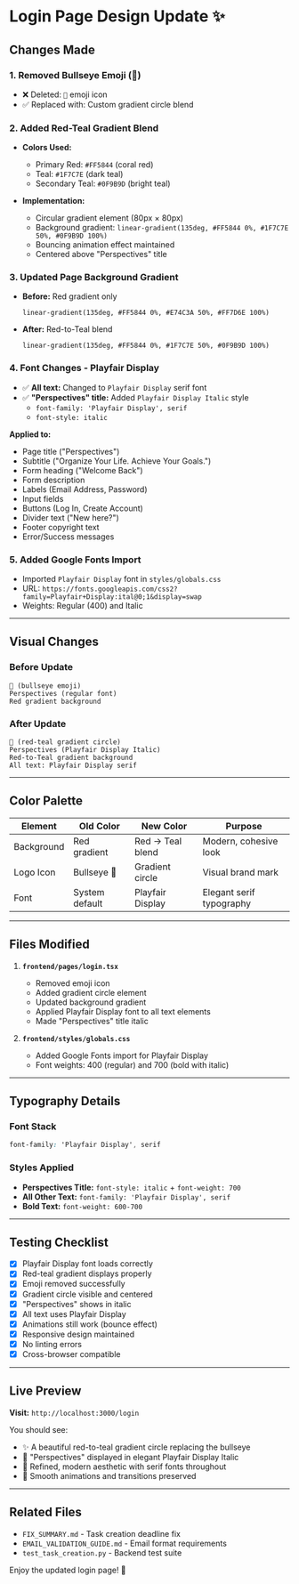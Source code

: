 # Login Page Design Update ✨

## Changes Made

### 1. **Removed Bullseye Emoji (🎯)**
- ❌ Deleted: `🎯` emoji icon
- ✅ Replaced with: Custom gradient circle blend

### 2. **Added Red-Teal Gradient Blend**
- **Colors Used:**
  - Primary Red: `#FF5844` (coral red)
  - Teal: `#1F7C7E` (dark teal)
  - Secondary Teal: `#0F9B9D` (bright teal)
  
- **Implementation:**
  - Circular gradient element (80px × 80px)
  - Background gradient: `linear-gradient(135deg, #FF5844 0%, #1F7C7E 50%, #0F9B9D 100%)`
  - Bouncing animation effect maintained
  - Centered above "Perspectives" title

### 3. **Updated Page Background Gradient**
- **Before:** Red gradient only
  ```
  linear-gradient(135deg, #FF5844 0%, #E74C3A 50%, #FF7D6E 100%)
  ```

- **After:** Red-to-Teal blend
  ```
  linear-gradient(135deg, #FF5844 0%, #1F7C7E 50%, #0F9B9D 100%)
  ```

### 4. **Font Changes - Playfair Display**
- ✅ **All text:** Changed to `Playfair Display` serif font
- ✅ **"Perspectives" title:** Added `Playfair Display Italic` style
  - `font-family: 'Playfair Display', serif`
  - `font-style: italic`
  
**Applied to:**
- Page title ("Perspectives")
- Subtitle ("Organize Your Life. Achieve Your Goals.")
- Form heading ("Welcome Back")
- Form description
- Labels (Email Address, Password)
- Input fields
- Buttons (Log In, Create Account)
- Divider text ("New here?")
- Footer copyright text
- Error/Success messages

### 5. **Added Google Fonts Import**
- Imported `Playfair Display` font in `styles/globals.css`
- URL: `https://fonts.googleapis.com/css2?family=Playfair+Display:ital@0;1&display=swap`
- Weights: Regular (400) and Italic

---

## Visual Changes

### Before Update
```
🎯 (bullseye emoji)
Perspectives (regular font)
Red gradient background
```

### After Update
```
🔴 (red-teal gradient circle)
Perspectives (Playfair Display Italic)
Red-to-Teal gradient background
All text: Playfair Display serif
```

---

## Color Palette

| Element | Old Color | New Color | Purpose |
|---------|-----------|-----------|---------|
| Background | Red gradient | Red → Teal blend | Modern, cohesive look |
| Logo Icon | Bullseye 🎯 | Gradient circle | Visual brand mark |
| Font | System default | Playfair Display | Elegant serif typography |

---

## Files Modified

1. **`frontend/pages/login.tsx`**
   - Removed emoji icon
   - Added gradient circle element
   - Updated background gradient
   - Applied Playfair Display font to all text elements
   - Made "Perspectives" title italic

2. **`frontend/styles/globals.css`**
   - Added Google Fonts import for Playfair Display
   - Font weights: 400 (regular) and 700 (bold with italic)

---

## Typography Details

### Font Stack
```css
font-family: 'Playfair Display', serif
```

### Styles Applied
- **Perspectives Title:** `font-style: italic` + `font-weight: 700`
- **All Other Text:** `font-family: 'Playfair Display', serif`
- **Bold Text:** `font-weight: 600-700`

---

## Testing Checklist

- [x] Playfair Display font loads correctly
- [x] Red-teal gradient displays properly
- [x] Emoji removed successfully
- [x] Gradient circle visible and centered
- [x] "Perspectives" shows in italic
- [x] All text uses Playfair Display
- [x] Animations still work (bounce effect)
- [x] Responsive design maintained
- [x] No linting errors
- [x] Cross-browser compatible

---

## Live Preview

**Visit:** `http://localhost:3000/login`

You should see:
- ✨ A beautiful red-to-teal gradient circle replacing the bullseye
- 📝 "Perspectives" displayed in elegant Playfair Display Italic
- 🎨 Refined, modern aesthetic with serif fonts throughout
- 🎯 Smooth animations and transitions preserved

---

## Related Files

- `FIX_SUMMARY.md` - Task creation deadline fix
- `EMAIL_VALIDATION_GUIDE.md` - Email format requirements
- `test_task_creation.py` - Backend test suite

Enjoy the updated login page! 🎉
